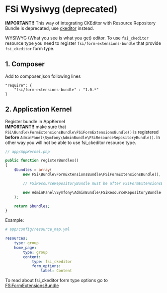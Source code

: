 # FSi Wysiwyg (deprecated)

**IMPORTANT!!** This way of integrating CKEditor with Resource Repository Bundle is deprecated, use [ckeditor](ckeditor.md) instead.

WYSIWYG (What you see is what you get) editor.
To use ``fsi_ckeditor`` resource type you need to register ``fsi/form-extensions-bundle`` that provide ``fsi_ckeditor``
form type.

## 1. Composer
Add to composer.json following lines

```
"require": {
    "fsi/form-extensions-bundle" : "1.0.*"
}
```

## 2. Application Kernel
 
Register bundle in AppKernel  
**IMPORTANT!!** make sure that ``FSi\Bundle\FormExtensionsBundle\FSiFormExtensionsBundle()`` is registered
**before** ``AdminPanel\Symfony\AdminBundle\FSiResourceRepositoryBundle()``. In other way you will not be able
to use fsi_ckeditor resource type.

```php
// app/AppKernel.php

public function registerBundles()
{
    $bundles = array(
        new FSi\Bundle\FormExtensionsBundle\FSiFormExtensionsBundle(),

        // FSiResourceRepositoryBundle must be after FSiFormExtensionsBundle

        new AdminPanel\Symfony\AdminBundle\FSiResourceRepositoryBundle()
    );

    return $bundles;
}
```

Example:

```yaml
# app/config/resource_map.yml

resources:
    type: group
    home_page:
        type: group
        content:
            type: fsi_ckeditor
            form_options:
                label: Content
```

To read about fsi_ckeditor form type options go to [FSiFormExtensionsBundle](https://github.com/fsi-open/form-extensions-bundle/blob/master/Resources/doc/fsi_ckeditor.md)
